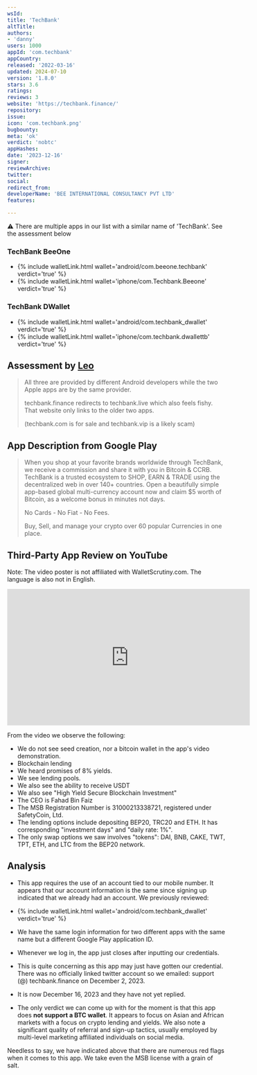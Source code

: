 ```yaml
---
wsId: 
title: 'TechBank'
altTitle: 
authors:
- 'danny'
users: 1000
appId: 'com.techbank'
appCountry: 
released: '2022-03-16'
updated: 2024-07-10
version: '1.8.0'
stars: 3.6
ratings: 
reviews: 3
website: 'https://techbank.finance/'
repository: 
issue: 
icon: 'com.techbank.png'
bugbounty: 
meta: 'ok'
verdict: 'nobtc'
appHashes: 
date: '2023-12-16'
signer: 
reviewArchive: 
twitter: 
social: 
redirect_from: 
developerName: 'BEE INTERNATIONAL CONSULTANCY PVT LTD'
features: 

---
```


 <div class="alertBox"><div>⚠️ There are multiple apps in our list with a similar name of 'TechBank'. See the assessment below
 </div> </div>

### TechBank BeeOne

- {% include walletLink.html wallet='android/com.beeone.techbank' verdict='true' %}
- {% include walletLink.html wallet='iphone/com.Techbank.Beeone' verdict='true' %}

### TechBank DWallet

- {% include walletLink.html wallet='android/com.techbank_dwallet' verdict='true' %}
- {% include walletLink.html wallet='iphone/com.techbank.dwallettb' verdict='true' %}

## Assessment by [Leo](../../authors/leo)

> All three are provided by different Android developers while the two Apple apps are by the same provider.
>
> techbank.finance redirects to techbank.live which also feels fishy. That website only links to the older two apps.
>
> (techbank.com is for sale and techbank.vip is a likely scam)

## App Description from Google Play 

  > When you shop at your favorite brands worldwide through TechBank, we receive a commission and share it with you in Bitcoin & CCRB. TechBank is a trusted ecosystem to SHOP, EARN & TRADE using the decentralized web in over 140+ countries. Open a beautifully simple app-based global multi-currency account now and claim $5 worth of Bitcoin, as a welcome bonus in minutes not days.
  > 
  > No Cards - No Fiat - No Fees.
  > 
  > Buy, Sell, and manage your crypto over 60 popular Currencies in one place. 

## Third-Party App Review on YouTube

Note: The video poster is not affiliated with WalletScrutiny.com. The language is also not in English.

<iframe width="560" height="315" src="https://www.youtube.com/embed/tNWkGpUjhrk?si=58b4KIWIen3xPEwC" title="YouTube video player" frameborder="0" allow="accelerometer; autoplay; clipboard-write; encrypted-media; gyroscope; picture-in-picture; web-share" allowfullscreen></iframe>

From the video we observe the following:

- We do not see seed creation, nor a bitcoin wallet in the app's video demonstration.
- Blockchain lending
- We heard promises of 8% yields.
- We see lending pools.
- We also see the ability to receive USDT
- We also see "High Yield Secure Blockchain Investment"
- The CEO is Fahad Bin Faiz
- The MSB Registration Number is 31000213338721, registered under SafetyCoin, Ltd.
- The lending options include depositing BEP20, TRC20 and ETH. It has corresponding "investment days" and "daily rate: 1%".
- The only swap options we saw involves "tokens": DAI, BNB, CAKE, TWT, TPT, ETH, and LTC from the BEP20 network. 

## Analysis 

- This app requires the use of an account tied to our mobile number. It appears that our account information is the same since signing up indicated that we already had an account. We previously reviewed: 

- {% include walletLink.html wallet='android/com.techbank_dwallet' verdict='true' %}

- We have the same login information for two different apps with the same name but a different Google Play application ID.
- Whenever we log in, the app just closes after inputting our credentials. 
- This is quite concerning as this app may just have gotten our credential. There was no officially linked twitter account so we emailed: support (@) techbank.finance on December 2, 2023.
- It is now December 16, 2023 and they have not yet replied.
- The only verdict we can come up with for the moment is that this app does **not support a BTC wallet**. It appears to focus on Asian and African markets with a focus on crypto lending and yields. We also note a significant quality of referral and sign-up tactics, usually employed by multi-level marketing affiliated individuals on social media.

Needless to say, we have indicated above that there are numerous red flags when it comes to this app. We take even the MSB license with a grain of salt.